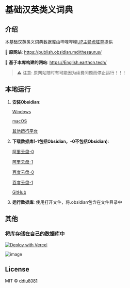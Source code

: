 # 基础汉英类义词典

## 介绍

本基础汉英类义词典数据库由哔哩哔哩[UP主猛虎狂奔](https://space.bilibili.com/1091814913)提供

**🍿 原网站**: https://publish.obsidian.md/thesaurus/

**🍿 基于本库构建的网站**: https://English.earthcn.tech/

> ⚠️ 注意: 原网站随时有可能因为续费问题而停止运行！！！


## 本地运行

1. **安装Obsidian**:

    [Windows](https://github.com/obsidianmd/obsidian-releases/releases/download/v1.1.16/Obsidian.1.1.16.exe)
    
    [macOS](https://github.com/obsidianmd/obsidian-releases/releases/download/v1.1.16/Obsidian-1.1.16-universal.dmg)
    
    [其他运行平台](https://obsidian.md/download)
2. **下载数据库(-1包括Obsidian，-0不包括Obsidian)**:
   
    [阿里云盘-0](https://www.aliyundrive.com/s/nJu8CSQ3osR)
    
    [阿里云盘-1](https://www.aliyundrive.com/s/2uhGK9hp886)
    
    [百度云盘-0](https://pan.baidu.com/s/1VOSz1uQ_NBe2bDQ3ZnBDbA?pwd=1234)
    
    [百度云盘-1](https://pan.baidu.com/s/1qxDBgI_zHy7Ao4Z05Pp8jw?pwd=1234)
    
    [GitHub](https://github.com/cxsfutur/en-demo/archive/refs/heads/main.zip)
   
3. **运行数据库**:
   使用打开文件，将.obsidian包含在文件目录中

## 其他

### 将库存储在自己的数据库中

[![Deploy with Vercel]()](https://github.com/new/import)

![image](https://cdn.staticaly.com/gh/yzh990918/static@master/20230310/image.4wzfb79qt7k0.webp)


## License

MIT © [ddiu8081](https://github.com/ddiu8081/chatgpt-demo/blob/main/LICENSE)
